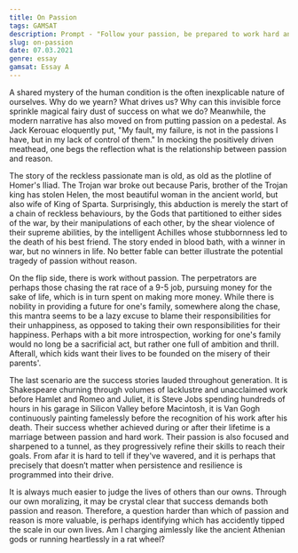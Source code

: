 ```yaml
---
title: On Passion
tags: GAMSAT
description: Prompt - "Follow your passion, be prepared to work hard and sacrifice, and, above all, don't let anyone limit your dreams."
slug: on-passion
date: 07.03.2021
genre: essay
gamsat: Essay A
---
```


A shared mystery of the human condition is the often inexplicable nature of ourselves. Why do we yearn? What drives us? Why can this invisible force sprinkle magical fairy dust of success on what we do? Meanwhile, the modern narrative has also moved on from putting passion on a pedestal. As Jack Kerouac eloquently put, "My fault, my failure, is not in the passions I have, but in my lack of control of them." In mocking the positively driven meathead, one begs the reflection what is the relationship between passion and reason.

The story of the reckless passionate man is old, as old as the plotline of Homer's Iliad. The Trojan war broke out because Paris, brother of the Trojan king has stolen Helen, the most beautiful woman in the ancient world, but also wife of  King of Sparta. Surprisingly, this abduction is merely the start of a chain of reckless behaviours, by the Gods that partitioned to either sides of the war, by their manipulations of each other, by the shear violence of their supreme abilities, by the intelligent Achilles whose stubbornness led to the death of his best friend. The story ended in blood bath, with a winner in war, but no winners in life. No better fable can better illustrate the potential tragedy of passion without reason.

On the flip side, there is work without passion. The perpetrators are perhaps those chasing the rat race of a 9-5 job, pursuing money for the sake of life, which is in turn spent on making more money. While there is nobility in providing a future for one's family, somewhere along the chase, this mantra seems to be a lazy excuse to blame their responsibilities for their unhappiness, as opposed to taking their own responsibilities for their happiness. Perhaps with a bit more introspection, working for one's family would no long be a sacrificial act, but rather one full of ambition and thrill. Afterall, which kids want their lives to be founded on the misery of their parents'. 

The last scenario are the success stories lauded throughout generation. It is Shakespeare churning through volumes of lacklustre and unacclaimed work before Hamlet and Romeo and Juliet, it is Steve Jobs spending hundreds of hours in his garage in Silicon Valley before Macintosh, it is Van Gogh continuously painting famelessly before the recognition of his work after his death. Their success whether achieved during or after their lifetime is a marriage between passion and hard work. Their passion is also focused and sharpened to a tunnel, as they progressively refine their skills to reach their goals. From afar it is hard to tell if they've wavered, and it is perhaps that precisely that doesn’t matter when persistence and resilience is programmed into their drive. 

It is always much easier to judge the lives of others than our owns. Through our own moralizing, it may be crystal clear that success demands both passion and reason. Therefore, a question harder than which of passion and reason is more valuable, is perhaps identifying which has accidently tipped the scale in our own lives. Am I charging aimlessly like the ancient Athenian gods or running heartlessly in a rat wheel? 
